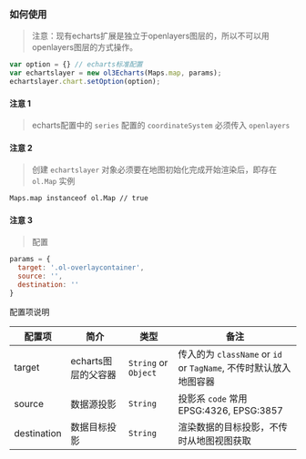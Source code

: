 ### 如何使用

> 注意：现有echarts扩展是独立于openlayers图层的，所以不可以用
  openlayers图层的方式操作。

```javascript
var option = {} // echarts标准配置
var echartslayer = new ol3Echarts(Maps.map, params);
echartslayer.chart.setOption(option);
```

#### 注意 1

> echarts配置中的 `series` 配置的 `coordinateSystem` 必须传入 `openlayers`

#### 注意 2

> 创建 ``echartslayer`` 对象必须要在地图初始化完成开始渲染后，即存在 `ol.Map` 实例

```bash
Maps.map instanceof ol.Map // true
```

#### 注意 3

> 配置

```javascript
params = {
  target: '.ol-overlaycontainer',
  source: '',
  destination: ''
}
```

配置项说明

| 配置项 | 简介 | 类型 | 备注 |
| --- | --- | --- | --- |
| target | echarts图层的父容器 | `String` or `Object` | 传入的为 `className` or `id` or `TagName`, 不传时默认放入地图容器 |
| source | 数据源投影 | `String` | 投影系 `code` 常用 EPSG:4326, EPSG:3857 |
| destination | 数据目标投影 | `String` | 渲染数据的目标投影，不传时从地图视图获取 |

